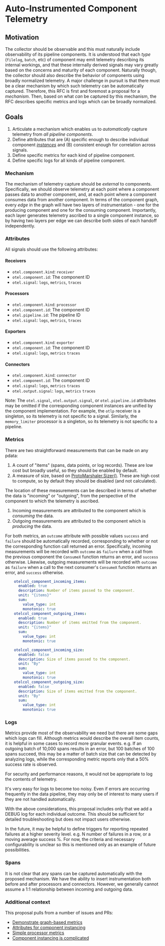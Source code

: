 # Auto-Instrumented Component Telemetry

## Motivation

The collector should be observable and this must naturally include observability of its pipeline components. It is understood that each _type_ (`filelog`, `batch`, etc) of component may emit telemetry describing its internal workings, and that these internally derived signals may vary greatly based on the concerns and maturity of each component. Naturally though, the collector should also describe the behavior of components using broadly normalized telemetry. A major challenge in pursuit is that there must be a clear mechanism by which such telemetry can be automatically captured. Therefore, this RFC is first and foremost a proposal for a _mechanism_. Then, based on what _can_ be captured by this mechanism, the RFC describes specific metrics and logs which can be broadly normalized.

## Goals

1. Articulate a mechanism which enables us to _automatically_ capture telemetry from _all pipeline components_.
2. Define attributes that are (A) specific enough to describe individual component [_instances_](https://github.com/open-telemetry/opentelemetry-collector/issues/10534) and (B) consistent enough for correlation across signals.
3. Define specific metrics for each kind of pipeline component.
4. Define specific logs for all kinds of pipeline component.

### Mechanism

The mechanism of telemetry capture should be _external_ to components. Specifically, we should observe telemetry at each point where a component passes data to another component, and, at each point where a component consumes data from another component. In terms of the component graph, every _edge_ in the graph will have two layers of instrumentation - one for the producing component and one for the consuming component. Importantly, each layer generates telemetry ascribed to a single component instance, so by having two layers per edge we can describe both sides of each handoff independently.

### Attributes

All signals should use the following attributes:

#### Receivers

- `otel.component.kind`: `receiver`
- `otel.component.id`: The component ID
- `otel.signal`: `logs`, `metrics`, `traces`

#### Processors

- `otel.component.kind`: `processor`
- `otel.component.id`: The component ID
- `otel.pipeline.id`: The pipeline ID
- `otel.signal`: `logs`, `metrics`, `traces`

#### Exporters

- `otel.component.kind`: `exporter`
- `otel.component.id`: The component ID
- `otel.signal`: `logs`, `metrics` `traces`

#### Connectors

- `otel.component.kind`: `connector`
- `otel.component.id`: The component ID
- `otel.signal`: `logs`, `metrics` `traces`
- `otel.output.signal`: `logs`, `metrics` `traces`

Note: The `otel.signal`, `otel.output.signal`, or `otel.pipeline.id` attributes may be omitted if the corresponding component instances are unified by the component implementation. For example, the `otlp` receiver is a singleton, so its telemetry is not specific to a signal. Similarly, the `memory_limiter` processor is a singleton, so its telemetry is not specific to a pipeline.

### Metrics

There are two straightforward measurements that can be made on any pdata:

1. A count of "items" (spans, data points, or log records). These are low cost but broadly useful, so they should be enabled by default.
2. A measure of size, based on [ProtoMarshaler.Sizer()](https://github.com/open-telemetry/opentelemetry-collector/blob/9907ba50df0d5853c34d2962cf21da42e15a560d/pdata/ptrace/pb.go#L11). These are high cost to compute, so by default they should be disabled (and not calculated).

The location of these measurements can be described in terms of whether the data is "incoming" or "outgoing", from the perspective of the component to which the telemetry is ascribed.

1. Incoming measurements are attributed to the component which is _consuming_ the data.
2. Outgoing measurements are attributed to the component which is _producing_ the data.

For both metrics, an `outcome` attribute with possible values `success` and `failure` should be automatically recorded, corresponding to whether or not the corresponding function call returned an error. Specifically, incoming measurements will be recorded with `outcome` as `failure` when a call from the previous component the `ConsumeX` function returns an error, and `success` otherwise. Likewise, outgoing measurements will be recorded with `outcome` as `failure` when a call to the next consumer's `ConsumeX` function returns an error, and `success` otherwise.

```yaml
    otelcol_component_incoming_items:
      enabled: true
      description: Number of items passed to the component.
      unit: "{items}"
      sum:
        value_type: int
        monotonic: true
    otelcol_component_outgoing_items:
      enabled: true
      description: Number of items emitted from the component.
      unit: "{items}"
      sum:
        value_type: int
        monotonic: true

    otelcol_component_incoming_size:
      enabled: false
      description: Size of items passed to the component.
      unit: "By"
      sum:
        value_type: int
        monotonic: true
    otelcol_component_outgoing_size:
      enabled: false
      description: Size of items emitted from the component.
      unit: "By"
      sum:
        value_type: int
        monotonic: true
```

### Logs

Metrics provide most of the observability we need but there are some gaps which logs can fill. Although metrics would describe the overall item counts, it is helpful in some cases to record more granular events. e.g. If an outgoing batch of 10,000 spans results in an error, but 100 batches of 100 spans succeed, this may be a matter of batch size that can be detected by analyzing logs, while the corresponding metric reports only that a 50% success rate is observed.

For security and performance reasons, it would not be appropriate to log the contents of telemetry.

It's very easy for logs to become too noisy. Even if errors are occurring frequently in the data pipeline, they may only be of interest to many users if they are not handled automatically.

With the above considerations, this proposal includes only that we add a DEBUG log for each individual outcome. This should be sufficient for detailed troubleshooting but does not impact users otherwise.

In the future, it may be helpful to define triggers for reporting repeated failures at a higher severity level. e.g. N number of failures in a row, or a moving average success %. For now, the criteria and necessary configurability is unclear so this is mentioned only as an example of future possibilities.

### Spans

It is not clear that any spans can be captured automatically with the proposed mechanism. We have the ability to insert instrumentation both before and after processors and connectors. However, we generally cannot assume a 1:1 relationship between incoming and outgoing data.

### Additional context

This proposal pulls from a number of issues and PRs:

- [Demonstrate graph-based metrics](https://github.com/open-telemetry/opentelemetry-collector/pull/11311)
- [Attributes for component instancing](https://github.com/open-telemetry/opentelemetry-collector/issues/11179)
- [Simple processor metrics](https://github.com/open-telemetry/opentelemetry-collector/issues/10708)
- [Component instancing is complicated](https://github.com/open-telemetry/opentelemetry-collector/issues/10534)
